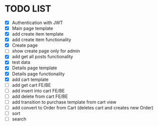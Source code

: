 # TODO LIST
- [x] Authentication with JWT
- [x] Main page template
- [x] add create item template
- [x] add create item functionality
- [x] Create page
- [ ] show create page only for admin
- [x] add get all posts functionality
- [x] test data
- [x] Details page template
- [x] Details page functionality
- [x] add cart template
- [ ] add get cart FE/BE
- [ ] add insert into cart FE/BE
- [ ] add delete from cart FE/BE
- [ ] add transition to purchase template from cart view
- [ ] add convert to Order from Cart (deletes cart and creates new Order)
- [ ] sort
- [ ] search
